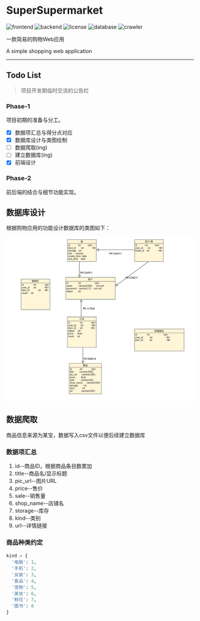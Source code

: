 # SuperSupermarket

![frontend](https://img.shields.io/badge/frontend-Vue3-green)
![backend](https://img.shields.io/badge/backend-Python-blue)
![license](https://img.shields.io/badge/License-MIT-red)
![database](https://img.shields.io/badge/Database-MySQL-gray)
![crawler](https://img.shields.io/badge/crawler-DrissionPage-brown)

一款简易的购物Web应用

A simple shopping web application

---

## Todo List

>项目开发期临时交流的公告栏

### Phase-1

项目初期的准备与分工。

- [X] 数据项汇总与得分点对应
- [X] 数据库设计与类图绘制
- [ ] 数据爬取(ing)
- [ ] 建立数据库(ing)
- [X] 前端设计

### Phase-2

前后端的结合与细节功能实现。

## 数据库设计

根据购物应用的功能设计数据库的类图如下：

<p align="center">
  <img src="Database/design/dataTable.png" alt="dataTable">
</p>

## 数据爬取

商品信息来源为某宝，数据写入csv文件以便后续建立数据库

### 数据项汇总

1. id--商品ID，根据商品条目数累加
2. title--商品名/显示标题
3. pic_url--图片URL
4. price--售价
5. sale--销售量
6. shop_name--店铺名
7. storage--库存
8. kind--类别
9. url--详情链接

### 商品种类约定

```python
kind = {
  '电脑': 1,
  '手机': 2,
  '女装': 3,
  '食品': 4,
  '宠物': 5,
  '美妆': 6,
  '鲜花': 7,
  '图书': 8
}
```
